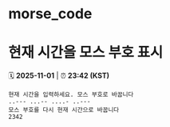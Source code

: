 # morse_code
# 현재 시간을 모스 부호 표시
<!-- MORSE_TIME_START -->
🗓️ **2025-11-01** | ⏰ **23:42 (KST)**

```
현재 시간을 입력하세요. 모스 부호로 바꿉니다
..--- ...-- ....- ..---
모스 부호를 다시 현재 시간으로 바꿉니다
2342
```
<!-- MORSE_TIME_END -->
